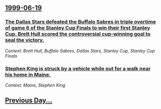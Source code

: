 ## [1999-06-19](/news/1999/06/19/index.md)

### [ The Dallas Stars defeated the Buffalo Sabres in triple overtime of game 6 of the Stanley Cup Finals to win their first Stanley Cup.  Brett Hull scored the controversial cup-winning goal to seal the victory.](/news/1999/06/19/the-dallas-stars-defeated-the-buffalo-sabres-in-triple-overtime-of-game-6-of-the-stanley-cup-finals-to-win-their-first-stanley-cup-brett.md)
_Context: Brett Hull, Buffalo Sabres, Dallas Stars, Stanley Cup, Stanley Cup Finals_

### [ Stephen King is struck by a vehicle while out for a walk near his home in Maine.](/news/1999/06/19/stephen-king-is-struck-by-a-vehicle-while-out-for-a-walk-near-his-home-in-maine.md)
_Context: Maine, Stephen King_

## [Previous Day...](/news/1999/06/18/index.md)

